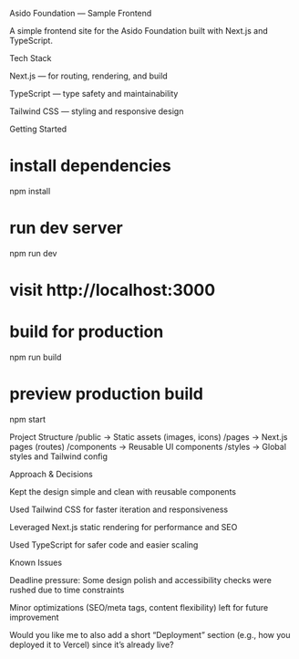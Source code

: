Asido Foundation — Sample Frontend

A simple frontend site for the Asido Foundation built with Next.js and TypeScript.

Tech Stack

Next.js — for routing, rendering, and build

TypeScript — type safety and maintainability

Tailwind CSS — styling and responsive design

Getting Started
# install dependencies
npm install

# run dev server
npm run dev
# visit http://localhost:3000

# build for production
npm run build

# preview production build
npm start

Project Structure
/public         → Static assets (images, icons)
/pages          → Next.js pages (routes)
/components     → Reusable UI components
/styles         → Global styles and Tailwind config

Approach & Decisions

Kept the design simple and clean with reusable components

Used Tailwind CSS for faster iteration and responsiveness

Leveraged Next.js static rendering for performance and SEO

Used TypeScript for safer code and easier scaling

Known Issues

Deadline pressure: Some design polish and accessibility checks were rushed due to time constraints

Minor optimizations (SEO/meta tags, content flexibility) left for future improvement

Would you like me to also add a short “Deployment” section (e.g., how you deployed it to Vercel) since it’s already live?
